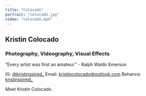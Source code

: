 ```yaml
---
title: "Colocado"
portrait: "colocado.jpg"
video: "colocado.mp4"
---
```


## Kristin Colocado
### Photography, Videography, Visual Effects

“Every artist was first an amateur.” - Ralph Waldo Emerson

IG: [@kristinspired_](http://www.instagram.com/kristinspired_)
Email: [kristincolocado@outlook.com](mailto:krinstincolocado@outlook.com)
Behance: [kristinspired_](http://www.behance.com/kristinspired_)

Meet Kristin Colocado.